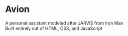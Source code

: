 # Avion
A personal assistant modeled after JARVIS from Iron Man <br>
Built entirely out of HTML, CSS, and JavaScript

